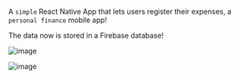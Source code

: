 A ```simple``` React Native App that lets users register their expenses, a ```personal finance``` mobile app!

The data now is stored in a Firebase database!

![image](https://github.com/KayZou/NativeExpense/assets/82322986/d756e188-3c56-4fb2-8da5-47a0034ee6b2)

![image](https://github.com/KayZou/NativeExpense/assets/82322986/29c1c9ee-4ea8-4d40-87f2-04f9a3683cfa)
